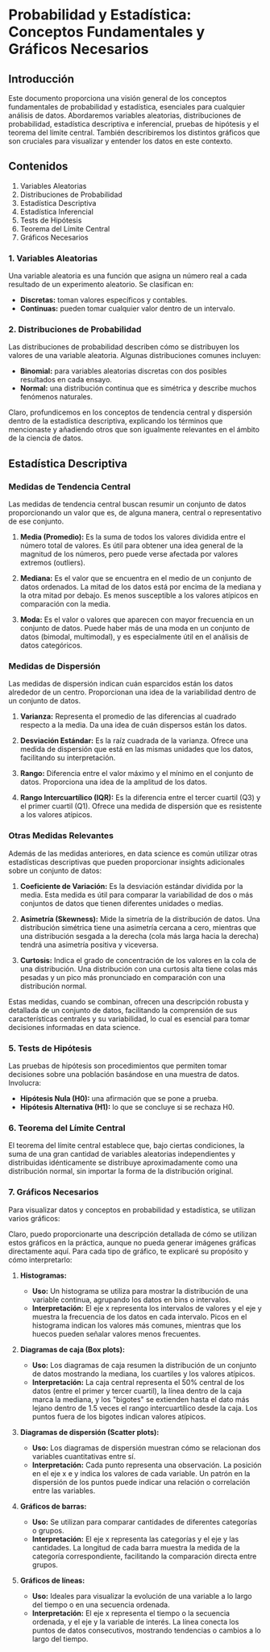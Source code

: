# Probabilidad y Estadística: Conceptos Fundamentales y Gráficos Necesarios

## Introducción

Este documento proporciona una visión general de los conceptos fundamentales de probabilidad y estadística, esenciales para cualquier análisis de datos. Abordaremos variables aleatorias, distribuciones de probabilidad, estadística descriptiva e inferencial, pruebas de hipótesis y el teorema del límite central. También describiremos los distintos gráficos que son cruciales para visualizar y entender los datos en este contexto.

## Contenidos

1. Variables Aleatorias
2. Distribuciones de Probabilidad
3. Estadística Descriptiva
4. Estadística Inferencial
5. Tests de Hipótesis
6. Teorema del Límite Central
7. Gráficos Necesarios

### 1. Variables Aleatorias

Una variable aleatoria es una función que asigna un número real a cada resultado de un experimento aleatorio. Se clasifican en:

- **Discretas:** toman valores específicos y contables.
- **Continuas:** pueden tomar cualquier valor dentro de un intervalo.

### 2. Distribuciones de Probabilidad

Las distribuciones de probabilidad describen cómo se distribuyen los valores de una variable aleatoria. Algunas distribuciones comunes incluyen:

- **Binomial:** para variables aleatorias discretas con dos posibles resultados en cada ensayo.
- **Normal:** una distribución continua que es simétrica y describe muchos fenómenos naturales.

Claro, profundicemos en los conceptos de tendencia central y dispersión dentro de la estadística descriptiva, explicando los términos que mencionaste y añadiendo otros que son igualmente relevantes en el ámbito de la ciencia de datos.

## Estadística Descriptiva

### Medidas de Tendencia Central

Las medidas de tendencia central buscan resumir un conjunto de datos proporcionando un valor que es, de alguna manera, central o representativo de ese conjunto.

1. **Media (Promedio):** Es la suma de todos los valores dividida entre el número total de valores. Es útil para obtener una idea general de la magnitud de los números, pero puede verse afectada por valores extremos (outliers).

2. **Mediana:** Es el valor que se encuentra en el medio de un conjunto de datos ordenados. La mitad de los datos está por encima de la mediana y la otra mitad por debajo. Es menos susceptible a los valores atípicos en comparación con la media.

3. **Moda:** Es el valor o valores que aparecen con mayor frecuencia en un conjunto de datos. Puede haber más de una moda en un conjunto de datos (bimodal, multimodal), y es especialmente útil en el análisis de datos categóricos.

### Medidas de Dispersión

Las medidas de dispersión indican cuán esparcidos están los datos alrededor de un centro. Proporcionan una idea de la variabilidad dentro de un conjunto de datos.

1. **Varianza:** Representa el promedio de las diferencias al cuadrado respecto a la media. Da una idea de cuán dispersos están los datos.

2. **Desviación Estándar:** Es la raíz cuadrada de la varianza. Ofrece una medida de dispersión que está en las mismas unidades que los datos, facilitando su interpretación.

3. **Rango:** Diferencia entre el valor máximo y el mínimo en el conjunto de datos. Proporciona una idea de la amplitud de los datos.

4. **Rango Intercuartílico (IQR):** Es la diferencia entre el tercer cuartil (Q3) y el primer cuartil (Q1). Ofrece una medida de dispersión que es resistente a los valores atípicos.

### Otras Medidas Relevantes

Además de las medidas anteriores, en data science es común utilizar otras estadísticas descriptivas que pueden proporcionar insights adicionales sobre un conjunto de datos:

1. **Coeficiente de Variación:** Es la desviación estándar dividida por la media. Esta medida es útil para comparar la variabilidad de dos o más conjuntos de datos que tienen diferentes unidades o medias.

2. **Asimetría (Skewness):** Mide la simetría de la distribución de datos. Una distribución simétrica tiene una asimetría cercana a cero, mientras que una distribución sesgada a la derecha (cola más larga hacia la derecha) tendrá una asimetría positiva y viceversa.

3. **Curtosis:** Indica el grado de concentración de los valores en la cola de una distribución. Una distribución con una curtosis alta tiene colas más pesadas y un pico más pronunciado en comparación con una distribución normal.

Estas medidas, cuando se combinan, ofrecen una descripción robusta y detallada de un conjunto de datos, facilitando la comprensión de sus características centrales y su variabilidad, lo cual es esencial para tomar decisiones informadas en data science.

### 5. Tests de Hipótesis

Las pruebas de hipótesis son procedimientos que permiten tomar decisiones sobre una población basándose en una muestra de datos. Involucra:

- **Hipótesis Nula (H0):** una afirmación que se pone a prueba.
- **Hipótesis Alternativa (H1):** lo que se concluye si se rechaza H0.

### 6. Teorema del Límite Central

El teorema del límite central establece que, bajo ciertas condiciones, la suma de una gran cantidad de variables aleatorias independientes y distribuidas idénticamente se distribuye aproximadamente como una distribución normal, sin importar la forma de la distribución original.

### 7. Gráficos Necesarios

Para visualizar datos y conceptos en probabilidad y estadística, se utilizan varios gráficos:

Claro, puedo proporcionarte una descripción detallada de cómo se utilizan estos gráficos en la práctica, aunque no pueda generar imágenes gráficas directamente aquí. Para cada tipo de gráfico, te explicaré su propósito y cómo interpretarlo:

1. **Histogramas:**
   - **Uso:** Un histograma se utiliza para mostrar la distribución de una variable continua, agrupando los datos en bins o intervalos.
   - **Interpretación:** El eje x representa los intervalos de valores y el eje y muestra la frecuencia de los datos en cada intervalo. Picos en el histograma indican los valores más comunes, mientras que los huecos pueden señalar valores menos frecuentes.

2. **Diagramas de caja (Box plots):**
   - **Uso:** Los diagramas de caja resumen la distribución de un conjunto de datos mostrando la mediana, los cuartiles y los valores atípicos.
   - **Interpretación:** La caja central representa el 50% central de los datos (entre el primer y tercer cuartil), la línea dentro de la caja marca la mediana, y los "bigotes" se extienden hasta el dato más lejano dentro de 1.5 veces el rango intercuartílico desde la caja. Los puntos fuera de los bigotes indican valores atípicos.

3. **Diagramas de dispersión (Scatter plots):**
   - **Uso:** Los diagramas de dispersión muestran cómo se relacionan dos variables cuantitativas entre sí.
   - **Interpretación:** Cada punto representa una observación. La posición en el eje x e y indica los valores de cada variable. Un patrón en la dispersión de los puntos puede indicar una relación o correlación entre las variables.

4. **Gráficos de barras:**
   - **Uso:** Se utilizan para comparar cantidades de diferentes categorías o grupos.
   - **Interpretación:** El eje x representa las categorías y el eje y las cantidades. La longitud de cada barra muestra la medida de la categoría correspondiente, facilitando la comparación directa entre grupos.

5. **Gráficos de líneas:**
   - **Uso:** Ideales para visualizar la evolución de una variable a lo largo del tiempo o en una secuencia ordenada.
   - **Interpretación:** El eje x representa el tiempo o la secuencia ordenada, y el eje y la variable de interés. La línea conecta los puntos de datos consecutivos, mostrando tendencias o cambios a lo largo del tiempo.

